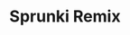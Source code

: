 ---
slug: sprunki-remix-1906
title: Sprunki Remix
description: "Sprunki Remix is an exciting online game. Play for free directly in your browser!"
icon: /images/popular_mods/Sprunki Remix.png
url: https://scratch.mit.edu/projects/1066843673/embed
previewImage: /images/popular_mods/Sprunki Remix.png
type: popular mods

# SEO配置
seo:
  title: "Sprunki Remix - Play Free Online Game | Fun Browser Games"
  description: "Sprunki Remix - Play this fun online game for free in your browser. No download required!"
  ogImage: "/images/popular_mods/Sprunki Remix.png"
  keywords: "sprunki-remix-1906, online game, browser game, free game, popular mods game, play online"

videoUrls:
  - https://www.youtube.com/embed/example1
  - https://www.youtube.com/embed/example2

whyPlay:
  title: "Why Play Sprunki Remix?"
  items:
    - "Immersive Gameplay: Sprunki Remix offers an engaging and immersive gaming experience that will keep you entertained for hours"
    - "Challenging Levels: Test your skills with increasingly difficult challenges and obstacles"
    - "Beautiful Graphics: Enjoy stunning visuals and smooth animations that bring the game world to life"
    - "Regular Updates: New content and features are added regularly to keep the game fresh and exciting"
    - "Free to Play: Experience all the fun without spending a penny"
    - "Community Features: Connect with other players, share strategies, and compete for high scores"
    - "Cross-Platform: Play on any device with a web browser, no downloads required"

features:
  title: "Key Features of Sprunki Remix"
  image: "/images/popular_mods/Sprunki Remix.png"
  items:
    - "Intuitive Controls: Easy to learn controls make Sprunki Remix accessible for players of all skill levels"
    - "Multiple Game Modes: Enjoy various gameplay options that provide different challenges and experiences"
    - "Character Customization: Personalize your gaming experience with unique characters and items"
    - "Achievement System: Complete special tasks to earn rewards and recognition"
    - "Leaderboards: Compete with players worldwide and see who can achieve the highest scores"

characteristics:
  title: "Game Characteristics"
  image: "/images/popular_mods/Sprunki Remix.png"
  items:
    - "Genre: Popular mods game with elements of strategy and skill"
    - "Difficulty: Suitable for both casual gamers and those seeking a challenge"
    - "Play Time: Quick sessions or extended gameplay, depending on your preference"
    - "Art Style: Vibrant and engaging visuals that enhance the gaming experience"
    - "Sound Design: Immersive audio that complements the gameplay perfectly"

info: "Sprunki Remix is an exciting online game that offers players a unique and engaging gaming experience. With its intuitive controls, stunning visuals, and challenging gameplay, Sprunki Remix provides hours of entertainment for players of all ages and skill levels. Whether you're looking for a quick gaming session during a break or an extended play session, Sprunki Remix delivers an immersive experience that will keep you coming back for more. The game features multiple levels of increasing difficulty, ensuring that players are constantly challenged as they progress. With regular updates adding new content and features, Sprunki Remix remains fresh and exciting, providing endless entertainment options for its growing community of players."

howToPlayIntro: "Welcome to Sprunki Remix! This guide will walk you through the basics and help you master the game. Whether you're a beginner or looking to improve your skills, these tips and instructions will enhance your gaming experience."

howToPlaySteps:
  - title: "Getting Started"
    description: "Begin your Sprunki Remix adventure by familiarizing yourself with the controls. Use your keyboard or mouse to navigate through the game interface. The tutorial will guide you through the basic mechanics and help you understand the objectives."
  - title: "Understanding the Objectives"
    description: "In Sprunki Remix, your main goal is to progress through levels by completing specific objectives. Each level presents unique challenges that require different strategies and approaches."
  - title: "Mastering the Controls"
    description: "Practice using the controls to improve your precision and reaction time. Sprunki Remix requires quick reflexes and strategic thinking to overcome obstacles and defeat opponents."
  - title: "Utilizing Power-ups"
    description: "Collect power-ups throughout the game to enhance your abilities and overcome difficult challenges. Each power-up offers unique advantages that can be crucial for success."
  - title: "Developing Strategies"
    description: "As you progress in Sprunki Remix, develop effective strategies for different scenarios. Analyze patterns, anticipate challenges, and adapt your approach to maximize your performance."

faq:
  title: "Frequently Asked Questions about Sprunki Remix"
  items:
    - question: "Is Sprunki Remix free to play?"
      answer: "Yes, Sprunki Remix is completely free to play directly in your web browser. No downloads or purchases are required to enjoy the full game experience."
    - question: "Can I play Sprunki Remix on mobile devices?"
      answer: "Yes, Sprunki Remix is optimized for both desktop and mobile play. You can enjoy the game on any device with a web browser and internet connection."
    - question: "Are there any in-game purchases?"
      answer: "While Sprunki Remix is free to play, there may be optional in-game purchases available for cosmetic items or additional features that don't affect core gameplay."
    - question: "How often is Sprunki Remix updated?"
      answer: "The developers regularly update Sprunki Remix with new content, features, and improvements based on player feedback and game performance."
    - question: "Can I play Sprunki Remix offline?"
      answer: "Currently, Sprunki Remix requires an internet connection to play as it's a browser-based online game."
    - question: "Is Sprunki Remix suitable for children?"
      answer: "Yes, Sprunki Remix is designed to be family-friendly and suitable for players of all ages."
    - question: "How do I report bugs or issues?"
      answer: "If you encounter any problems while playing Sprunki Remix, you can report them through the game's support page or contact the developers directly through their website."
    - question: "Still Have Questions?"
      answer: "If you have additional questions about Sprunki Remix that aren't covered in this FAQ, please visit our support center or contact our customer service team for assistance."
---
